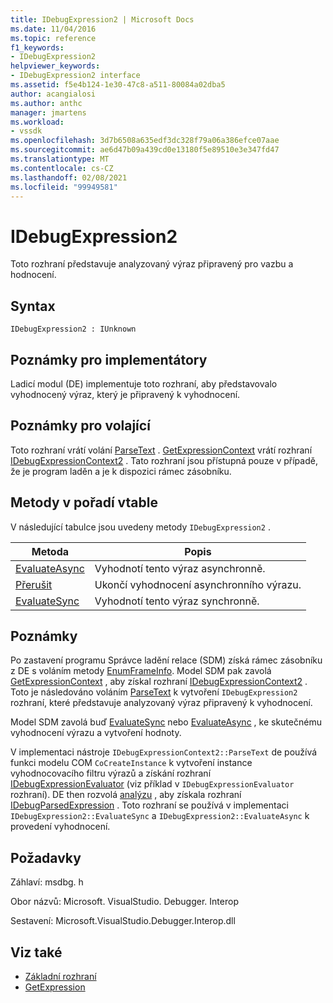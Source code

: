 ```yaml
---
title: IDebugExpression2 | Microsoft Docs
ms.date: 11/04/2016
ms.topic: reference
f1_keywords:
- IDebugExpression2
helpviewer_keywords:
- IDebugExpression2 interface
ms.assetid: f5e4b124-1e30-47c8-a511-80084a02dba5
author: acangialosi
ms.author: anthc
manager: jmartens
ms.workload:
- vssdk
ms.openlocfilehash: 3d7b6508a635edf3dc328f79a06a386efce07aae
ms.sourcegitcommit: ae6d47b09a439cd0e13180f5e89510e3e347fd47
ms.translationtype: MT
ms.contentlocale: cs-CZ
ms.lasthandoff: 02/08/2021
ms.locfileid: "99949581"
---
```

# <a name="idebugexpression2"></a>IDebugExpression2
Toto rozhraní představuje analyzovaný výraz připravený pro vazbu a hodnocení.

## <a name="syntax"></a>Syntax

```
IDebugExpression2 : IUnknown
```

## <a name="notes-for-implementers"></a>Poznámky pro implementátory
 Ladicí modul (DE) implementuje toto rozhraní, aby představovalo vyhodnocený výraz, který je připravený k vyhodnocení.

## <a name="notes-for-callers"></a>Poznámky pro volající
 Toto rozhraní vrátí volání [ParseText](../../../extensibility/debugger/reference/idebugexpressioncontext2-parsetext.md) . [GetExpressionContext](../../../extensibility/debugger/reference/idebugstackframe2-getexpressioncontext.md) vrátí rozhraní [IDebugExpressionContext2](../../../extensibility/debugger/reference/idebugexpressioncontext2.md) . Tato rozhraní jsou přístupná pouze v případě, že je program laděn a je k dispozici rámec zásobníku.

## <a name="methods-in-vtable-order"></a>Metody v pořadí vtable
 V následující tabulce jsou uvedeny metody `IDebugExpression2` .

|Metoda|Popis|
|------------|-----------------|
|[EvaluateAsync](../../../extensibility/debugger/reference/idebugexpression2-evaluateasync.md)|Vyhodnotí tento výraz asynchronně.|
|[Přerušit](../../../extensibility/debugger/reference/idebugexpression2-abort.md)|Ukončí vyhodnocení asynchronního výrazu.|
|[EvaluateSync](../../../extensibility/debugger/reference/idebugexpression2-evaluatesync.md)|Vyhodnotí tento výraz synchronně.|

## <a name="remarks"></a>Poznámky
 Po zastavení programu Správce ladění relace (SDM) získá rámec zásobníku z DE s voláním metody [EnumFrameInfo](../../../extensibility/debugger/reference/idebugthread2-enumframeinfo.md). Model SDM pak zavolá [GetExpressionContext](../../../extensibility/debugger/reference/idebugstackframe2-getexpressioncontext.md) , aby získal rozhraní [IDebugExpressionContext2](../../../extensibility/debugger/reference/idebugexpressioncontext2.md) . Toto je následováno voláním [ParseText](../../../extensibility/debugger/reference/idebugexpressioncontext2-parsetext.md) k vytvoření `IDebugExpression2` rozhraní, které představuje analyzovaný výraz připravený k vyhodnocení.

 Model SDM zavolá buď [EvaluateSync](../../../extensibility/debugger/reference/idebugexpression2-evaluatesync.md) nebo [EvaluateAsync](../../../extensibility/debugger/reference/idebugexpression2-evaluateasync.md) , ke skutečnému vyhodnocení výrazu a vytvoření hodnoty.

 V implementaci nástroje `IDebugExpressionContext2::ParseText` de používá funkci modelu COM `CoCreateInstance` k vytvoření instance vyhodnocovacího filtru výrazů a získání rozhraní [IDebugExpressionEvaluator](../../../extensibility/debugger/reference/idebugexpressionevaluator.md) (viz příklad v `IDebugExpressionEvaluator` rozhraní). DE then rozvolá [analýzu](../../../extensibility/debugger/reference/idebugexpressionevaluator-parse.md) , aby získala rozhraní [IDebugParsedExpression](../../../extensibility/debugger/reference/idebugparsedexpression.md) . Toto rozhraní se používá v implementaci `IDebugExpression2::EvaluateSync` a `IDebugExpression2::EvaluateAsync` k provedení vyhodnocení.

## <a name="requirements"></a>Požadavky
 Záhlaví: msdbg. h

 Obor názvů: Microsoft. VisualStudio. Debugger. Interop

 Sestavení: Microsoft.VisualStudio.Debugger.Interop.dll

## <a name="see-also"></a>Viz také
- [Základní rozhraní](../../../extensibility/debugger/reference/core-interfaces.md)
- [GetExpression](../../../extensibility/debugger/reference/idebugexpressionevaluationcompleteevent2-getexpression.md)
